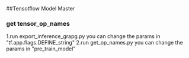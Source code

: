 ##Tensotflow Model Master
### get tensor_op_names
1.run export_inference_grapg.py you can change the params in "tf.app.flags.DEFINE_string"
2.run get_op_names.py you can change the params in "pre_train_model"
    